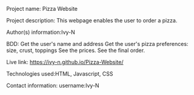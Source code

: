 Project name: Pizza Website

Project description: This webpage enables the user to order a pizza.

Author(s) information:Ivy-N

BDD:
Get the user's name and address
Get the user's pizza preferences: size, crust, toppings
See the prices.
See the final order.

Live link: https://ivy-n.github.io/Pizza-Website/

Technologies used:HTML, Javascript, CSS

Contact information: username:Ivy-N
